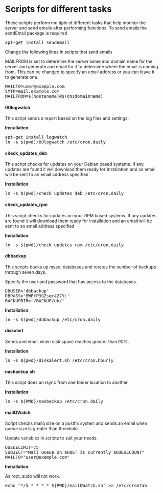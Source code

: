 Scripts for different tasks
===========================

These scripts perform multiple of different tasks that help monitor the server and send emails after performing functions.
To send emails the sendEmail package is required

<pre>
apt-get install sendemail
</pre>


Change the following lines in scripts that send emails

MAILFROM is set to determine the server name and domain name for the server and generate and email for it to determine where the email is coming from. This can be changed to specify an email address or you can leave it to generate one.

<pre>MAILTO=user@example.com
SMTP=mail.example.com
MAILFROM=$(hostaname)@$(dnsdomainname)
</pre>

#### 00logwatch

This script sends a report based on the log files and settings.

<b>Installation</b>
<pre>apt-get install logwatch
ln -s $(pwd)/00logwatch /etc/cron.daily
</pre>

#### check_updates_deb

This script checks for updates on your Debian based systems. If any updates are found it will download them ready for Installation and an email will be sent to an email address specified

<b>Installation</b>
<pre>ln -s $(pwd)/check_updates_deb /etc/cron.daily
</pre>

#### check_updates_rpm

This script checks for updates on your RPM based systems. If any updates are found it will download them ready for Installation and an email will be sent to an email address specified

<b>Installation</b>
<pre>ln -s $(pwd)/check_updates_rpm /etc/cron.daily
</pre>

#### dbbackup

This scripts backs up mysql databases and rotates the number of backups through seven days.

Specify the user and password that has access to the databases.

<pre>DBUSER='dbbackup'
DBPASS='EWFfP3GZsqr427Yj'
BACKUPDIR='/BACKUP/db/'
</pre>

<b>Installation</b>
<pre>ln -s $(pwd)/dbbackup /etc/cron.daily
</pre>

#### diskalert

Sends and email when disk space reaches greater than 90%.

<b>Installation</b>
<pre>ln -s ${pwd}/diskalert.sh /etc/cron.hourly
</pre>

#### nasbackup.sh

This script does an rsync from one folder location to another

<b>Installation</b>
<pre>
ln -s ${PWD}/nasbackup /etc/cron.daily
</pre>

#### mailQWatch

Script checks mailq size on a postfix system and sends an email when queue size is greater than threshold.

Update variables in scripts to suit your needs.

<pre>QUEUELIMIT=75
SUBJECT="Mail Queue on $HOST is currently $QUEUECOUNT"
MAILTO="user@example.com"
</pre>

<b>Installation</b>

As root, sudo will not work.

<pre>echo "*/5 * * * * ${PWD}/mailQWatch.sh" >> /etc/crontab
</pre>
